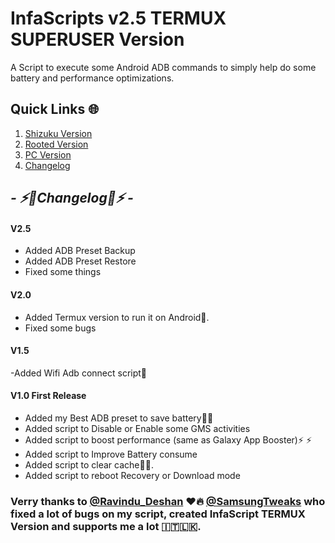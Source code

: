 
# InfaScripts v2.5 TERMUX SUPERUSER Version
A Script to execute some Android ADB commands to simply help do some battery and performance optimizations. <br>


## Quick Links 🌐

01. [Shizuku Version](https://github.com/Infamousmick/infaScript/tree/Test)
02. [Rooted Version](https://github.com/Infamousmick/infaScript/tree/superuser)
03. [PC Version](https://github.com/Infamousmick/infaScript/tree/PC)
04. [Changelog](https://github.com/Infamousmick/infaScript/tree/main?tab=readme-ov-file#---%EF%B8%8Fchangelog%EF%B8%8F---)

## <i> - ⚡️🔋Changelog🔋⚡️ - </i>

####  V2.5
- Added ADB Preset Backup
- Added ADB Preset Restore
- Fixed some things

####  V2.0
- Added Termux version to run it on Android🤖.
- Fixed some bugs

####  V1.5
-Added Wifi Adb connect script📶

####  V1.0 First Release
- Added my Best ADB preset to save battery🔋🔋  
- Added script to Disable or Enable some GMS activities
- Added script to boost performance (same as Galaxy App Booster)⚡️ ⚡️ 
- Added script to Improve Battery consume
- Added script to clear cache🧹✨.
- Added script to reboot Recovery or Download mode

### Verry thanks to [@Ravindu_Deshan](https://t.me/Ravindu_Deshan) ❤️🔥  [@SamsungTweaks](https://t.me/SamsungTweaks) who fixed a lot of bugs on my script, created InfaScript TERMUX Version and supports me a lot 🇮🇹🇱🇰.
